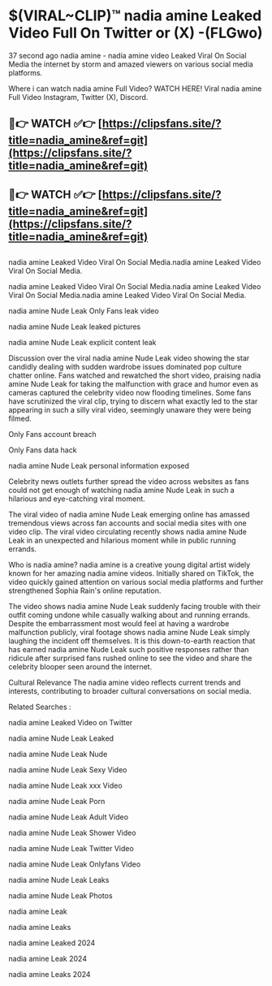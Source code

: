 # $(VIRAL~CLIP)™ nadia amine Leaked Video Full On Twitter or (X) -(FLGwo)
37 second ago nadia amine - nadia amine video Leaked Viral On Social Media the internet by storm and amazed viewers on various social media platforms.

Where i can watch nadia amine Full Video? WATCH HERE! Viral nadia amine Full Video Instagram, Twitter (X), Discord.

## 🔴👉 WATCH ✅👉 [https://clipsfans.site/?title=nadia_amine&ref=git](https://clipsfans.site/?title=nadia_amine&ref=git)
## 🔴👉 WATCH ✅👉 [https://clipsfans.site/?title=nadia_amine&ref=git](https://clipsfans.site/?title=nadia_amine&ref=git)
##
nadia amine Leaked Video Viral On Social Media.nadia amine Leaked Video Viral On Social Media.

nadia amine Leaked Video Viral On Social Media.nadia amine Leaked Video Viral On Social Media.nadia amine Leaked Video Viral On Social Media.

nadia amine Nude Leak Only Fans leak video

nadia amine Nude Leak leaked pictures

nadia amine Nude Leak explicit content leak

Discussion over the viral nadia amine Nude Leak video showing the star candidly dealing with sudden wardrobe issues dominated pop culture chatter online. Fans watched and rewatched the short video, praising nadia amine Nude Leak for taking the malfunction with grace and humor even as cameras captured the celebrity video now flooding timelines. Some fans have scrutinized the viral clip, trying to discern what exactly led to the star appearing in such a silly viral video, seemingly unaware they were being filmed.


Only Fans account breach

Only Fans data hack

nadia amine Nude Leak personal information exposed

Celebrity news outlets further spread the video across websites as fans could not get enough of watching nadia amine Nude Leak in such a hilarious and eye-catching viral moment.


The viral video of nadia amine Nude Leak emerging online has amassed tremendous views across fan accounts and social media sites with one video clip. The viral video circulating recently shows nadia amine Nude Leak in an unexpected and hilarious moment while in public running errands.


Who is nadia amine? nadia amine is a creative young digital artist widely known for her amazing nadia amine videos. Initially shared on TikTok, the video quickly gained attention on various social media platforms and further strengthened Sophia Rain's online reputation.

The video shows nadia amine Nude Leak suddenly facing trouble with their outfit coming undone while casually walking about and running errands. Despite the embarrassment most would feel at having a wardrobe malfunction publicly, viral footage shows nadia amine Nude Leak simply laughing the incident off themselves. It is this down-to-earth reaction that has earned nadia amine Nude Leak such positive responses rather than ridicule after surprised fans rushed online to see the video and share the celebrity blooper seen around the internet.

Cultural Relevance The nadia amine video reflects current trends and interests, contributing to broader cultural conversations on social media.

Related Searches :

nadia amine Leaked Video on Twitter

nadia amine Nude Leak Leaked

nadia amine Nude Leak Nude

nadia amine Nude Leak Sexy Video

nadia amine Nude Leak xxx Video

nadia amine Nude Leak Porn

nadia amine Nude Leak Adult Video

nadia amine Nude Leak Shower Video

nadia amine Nude Leak Twitter Video

nadia amine Nude Leak Onlyfans Video

nadia amine Nude Leak Leaks

nadia amine Nude Leak Photos

nadia amine Leak

nadia amine Leaks

nadia amine Leaked 2024

nadia amine Leak 2024

nadia amine Leaks 2024
